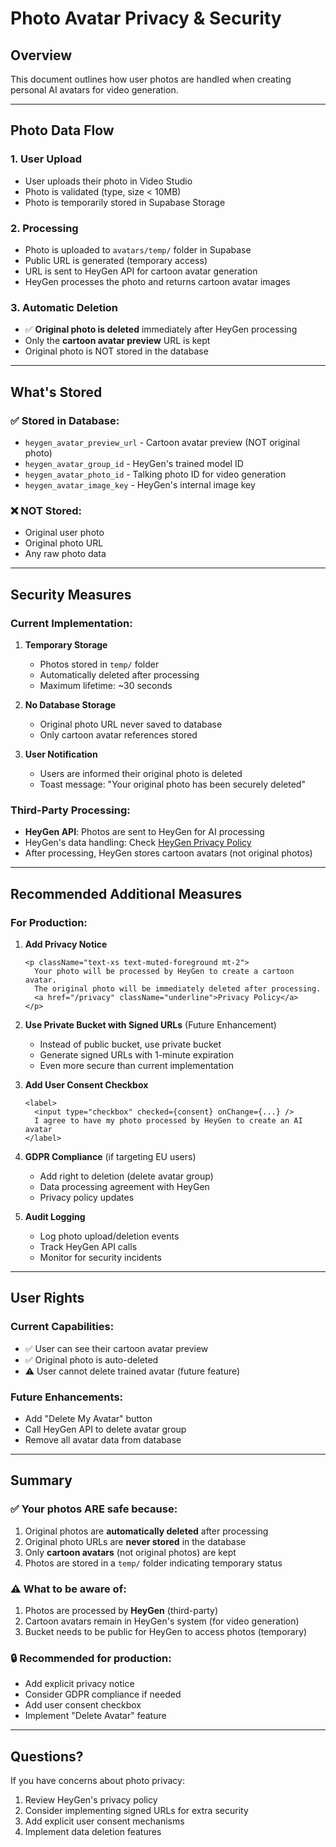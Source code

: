 # Photo Avatar Privacy & Security

## Overview
This document outlines how user photos are handled when creating personal AI avatars for video generation.

---

## Photo Data Flow

### 1. **User Upload**
- User uploads their photo in Video Studio
- Photo is validated (type, size < 10MB)
- Photo is temporarily stored in Supabase Storage

### 2. **Processing**
- Photo is uploaded to `avatars/temp/` folder in Supabase
- Public URL is generated (temporary access)
- URL is sent to HeyGen API for cartoon avatar generation
- HeyGen processes the photo and returns cartoon avatar images

### 3. **Automatic Deletion**
- ✅ **Original photo is deleted** immediately after HeyGen processing
- Only the **cartoon avatar preview** URL is kept
- Original photo is NOT stored in the database

---

## What's Stored

### ✅ Stored in Database:
- `heygen_avatar_preview_url` - Cartoon avatar preview (NOT original photo)
- `heygen_avatar_group_id` - HeyGen's trained model ID
- `heygen_avatar_photo_id` - Talking photo ID for video generation
- `heygen_avatar_image_key` - HeyGen's internal image key

### ❌ NOT Stored:
- Original user photo
- Original photo URL
- Any raw photo data

---

## Security Measures

### Current Implementation:

1. **Temporary Storage**
   - Photos stored in `temp/` folder
   - Automatically deleted after processing
   - Maximum lifetime: ~30 seconds

2. **No Database Storage**
   - Original photo URL never saved to database
   - Only cartoon avatar references stored

3. **User Notification**
   - Users are informed their original photo is deleted
   - Toast message: "Your original photo has been securely deleted"

### Third-Party Processing:

- **HeyGen API**: Photos are sent to HeyGen for AI processing
- HeyGen's data handling: Check [HeyGen Privacy Policy](https://www.heygen.com/privacy)
- After processing, HeyGen stores cartoon avatars (not original photos)

---

## Recommended Additional Measures

### For Production:

1. **Add Privacy Notice**
   ```tsx
   <p className="text-xs text-muted-foreground mt-2">
     Your photo will be processed by HeyGen to create a cartoon avatar.
     The original photo will be immediately deleted after processing.
     <a href="/privacy" className="underline">Privacy Policy</a>
   </p>
   ```

2. **Use Private Bucket with Signed URLs** (Future Enhancement)
   - Instead of public bucket, use private bucket
   - Generate signed URLs with 1-minute expiration
   - Even more secure than current implementation

3. **Add User Consent Checkbox**
   ```tsx
   <label>
     <input type="checkbox" checked={consent} onChange={...} />
     I agree to have my photo processed by HeyGen to create an AI avatar
   </label>
   ```

4. **GDPR Compliance** (if targeting EU users)
   - Add right to deletion (delete avatar group)
   - Data processing agreement with HeyGen
   - Privacy policy updates

5. **Audit Logging**
   - Log photo upload/deletion events
   - Track HeyGen API calls
   - Monitor for security incidents

---

## User Rights

### Current Capabilities:
- ✅ User can see their cartoon avatar preview
- ✅ Original photo is auto-deleted
- ⚠️ User cannot delete trained avatar (future feature)

### Future Enhancements:
- Add "Delete My Avatar" button
- Call HeyGen API to delete avatar group
- Remove all avatar data from database

---

## Summary

### ✅ **Your photos ARE safe because:**
1. Original photos are **automatically deleted** after processing
2. Original photo URLs are **never stored** in the database
3. Only **cartoon avatars** (not original photos) are kept
4. Photos are stored in a `temp/` folder indicating temporary status

### ⚠️ **What to be aware of:**
1. Photos are processed by **HeyGen** (third-party)
2. Cartoon avatars remain in HeyGen's system (for video generation)
3. Bucket needs to be public for HeyGen to access photos (temporary)

### 🔒 **Recommended for production:**
- Add explicit privacy notice
- Consider GDPR compliance if needed
- Add user consent checkbox
- Implement "Delete Avatar" feature

---

## Questions?

If you have concerns about photo privacy:
1. Review HeyGen's privacy policy
2. Consider implementing signed URLs for extra security
3. Add explicit user consent mechanisms
4. Implement data deletion features
